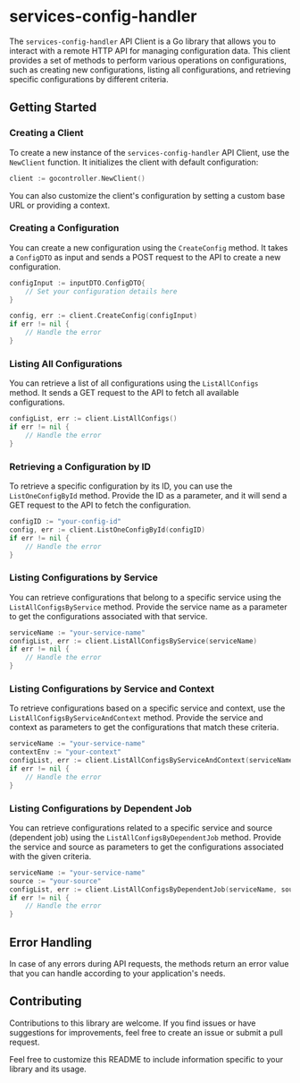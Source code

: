# services-config-handler

The `services-config-handler` API Client is a Go library that allows you to interact with a remote HTTP API for managing configuration data. This client provides a set of methods to perform various operations on configurations, such as creating new configurations, listing all configurations, and retrieving specific configurations by different criteria.

## Getting Started

### Creating a Client

To create a new instance of the `services-config-handler` API Client, use the `NewClient` function. It initializes the client with default configuration:

```go
client := gocontroller.NewClient()
```

You can also customize the client's configuration by setting a custom base URL or providing a context.

### Creating a Configuration

You can create a new configuration using the `CreateConfig` method. It takes a `ConfigDTO` as input and sends a POST request to the API to create a new configuration.

```go
configInput := inputDTO.ConfigDTO{
    // Set your configuration details here
}

config, err := client.CreateConfig(configInput)
if err != nil {
    // Handle the error
}
```

### Listing All Configurations

You can retrieve a list of all configurations using the `ListAllConfigs` method. It sends a GET request to the API to fetch all available configurations.

```go
configList, err := client.ListAllConfigs()
if err != nil {
    // Handle the error
}
```

### Retrieving a Configuration by ID

To retrieve a specific configuration by its ID, you can use the `ListOneConfigById` method. Provide the ID as a parameter, and it will send a GET request to the API to fetch the configuration.

```go
configID := "your-config-id"
config, err := client.ListOneConfigById(configID)
if err != nil {
    // Handle the error
}
```

### Listing Configurations by Service

You can retrieve configurations that belong to a specific service using the `ListAllConfigsByService` method. Provide the service name as a parameter to get the configurations associated with that service.

```go
serviceName := "your-service-name"
configList, err := client.ListAllConfigsByService(serviceName)
if err != nil {
    // Handle the error
}
```

### Listing Configurations by Service and Context

To retrieve configurations based on a specific service and context, use the `ListAllConfigsByServiceAndContext` method. Provide the service and context as parameters to get the configurations that match these criteria.

```go
serviceName := "your-service-name"
contextEnv := "your-context"
configList, err := client.ListAllConfigsByServiceAndContext(serviceName, contextEnv)
if err != nil {
    // Handle the error
}
```

### Listing Configurations by Dependent Job

You can retrieve configurations related to a specific service and source (dependent job) using the `ListAllConfigsByDependentJob` method. Provide the service and source as parameters to get the configurations associated with the given criteria.

```go
serviceName := "your-service-name"
source := "your-source"
configList, err := client.ListAllConfigsByDependentJob(serviceName, source)
if err != nil {
    // Handle the error
}
```

## Error Handling

In case of any errors during API requests, the methods return an error value that you can handle according to your application's needs.

## Contributing

Contributions to this library are welcome. If you find issues or have suggestions for improvements, feel free to create an issue or submit a pull request.

Feel free to customize this README to include information specific to your library and its usage.
